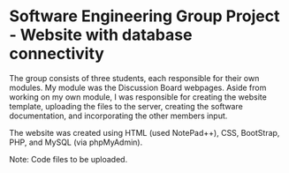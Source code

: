 # Software Engineering Group Project - Website with database connectivity

The group consists of three students, each responsible for their own modules. My module was the Discussion Board webpages. Aside from working on my own module, I was responsible for creating the website template, uploading the files to the server, creating the software documentation, and incorporating the other members input.

The website was created using HTML (used NotePad++), CSS, BootStrap, PHP, and MySQL (via phpMyAdmin).

Note: Code files to be uploaded.
